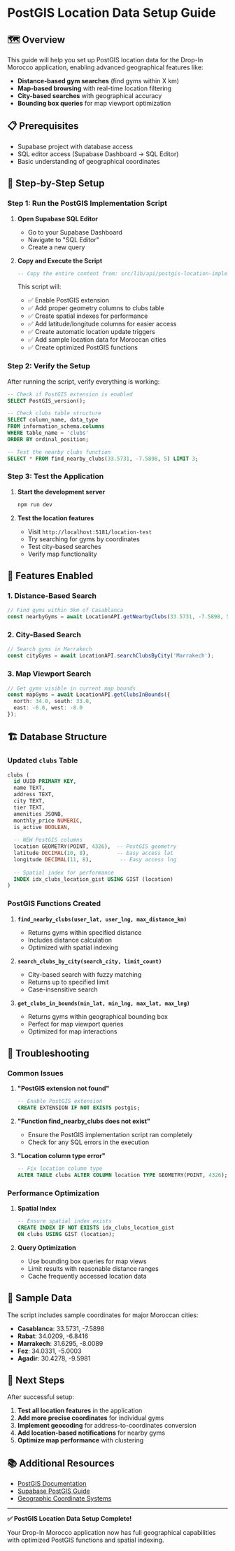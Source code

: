 # PostGIS Location Data Setup Guide

## 🗺️ Overview

This guide will help you set up PostGIS location data for the Drop-In Morocco application, enabling advanced geographical features like:

- **Distance-based gym searches** (find gyms within X km)
- **Map-based browsing** with real-time location filtering
- **City-based searches** with geographical accuracy
- **Bounding box queries** for map viewport optimization

## 📋 Prerequisites

- Supabase project with database access
- SQL editor access (Supabase Dashboard → SQL Editor)
- Basic understanding of geographical coordinates

## 🚀 Step-by-Step Setup

### Step 1: Run the PostGIS Implementation Script

1. **Open Supabase SQL Editor**
   - Go to your Supabase Dashboard
   - Navigate to "SQL Editor"
   - Create a new query

2. **Copy and Execute the Script**
   ```sql
   -- Copy the entire content from: src/lib/api/postgis-location-implementation.sql
   ```
   
   This script will:
   - ✅ Enable PostGIS extension
   - ✅ Add proper geometry columns to clubs table
   - ✅ Create spatial indexes for performance
   - ✅ Add latitude/longitude columns for easier access
   - ✅ Create automatic location update triggers
   - ✅ Add sample location data for Moroccan cities
   - ✅ Create optimized PostGIS functions

### Step 2: Verify the Setup

After running the script, verify everything is working:

```sql
-- Check if PostGIS extension is enabled
SELECT PostGIS_version();

-- Check clubs table structure
SELECT column_name, data_type 
FROM information_schema.columns 
WHERE table_name = 'clubs' 
ORDER BY ordinal_position;

-- Test the nearby clubs function
SELECT * FROM find_nearby_clubs(33.5731, -7.5898, 5) LIMIT 3;
```

### Step 3: Test the Application

1. **Start the development server**
   ```bash
   npm run dev
   ```

2. **Test the location features**
   - Visit `http://localhost:5181/location-test`
   - Try searching for gyms by coordinates
   - Test city-based searches
   - Verify map functionality

## 🎯 Features Enabled

### 1. **Distance-Based Search**
```typescript
// Find gyms within 5km of Casablanca
const nearbyGyms = await LocationAPI.getNearbyClubs(33.5731, -7.5898, 5);
```

### 2. **City-Based Search**
```typescript
// Search gyms in Marrakech
const cityGyms = await LocationAPI.searchClubsByCity('Marrakech');
```

### 3. **Map Viewport Search**
```typescript
// Get gyms visible in current map bounds
const mapGyms = await LocationAPI.getClubsInBounds({
  north: 34.0, south: 33.0,
  east: -6.0, west: -8.0
});
```

## 🏗️ Database Structure

### Updated `clubs` Table
```sql
clubs (
  id UUID PRIMARY KEY,
  name TEXT,
  address TEXT,
  city TEXT,
  tier TEXT,
  amenities JSONB,
  monthly_price NUMERIC,
  is_active BOOLEAN,
  
  -- NEW PostGIS columns
  location GEOMETRY(POINT, 4326),  -- PostGIS geometry
  latitude DECIMAL(10, 8),         -- Easy access lat
  longitude DECIMAL(11, 8),         -- Easy access lng
  
  -- Spatial index for performance
  INDEX idx_clubs_location_gist USING GIST (location)
)
```

### PostGIS Functions Created

1. **`find_nearby_clubs(user_lat, user_lng, max_distance_km)`**
   - Returns gyms within specified distance
   - Includes distance calculation
   - Optimized with spatial indexing

2. **`search_clubs_by_city(search_city, limit_count)`**
   - City-based search with fuzzy matching
   - Returns up to specified limit
   - Case-insensitive search

3. **`get_clubs_in_bounds(min_lat, min_lng, max_lat, max_lng)`**
   - Returns gyms within geographical bounding box
   - Perfect for map viewport queries
   - Optimized for map interactions

## 🔧 Troubleshooting

### Common Issues

1. **"PostGIS extension not found"**
   ```sql
   -- Enable PostGIS extension
   CREATE EXTENSION IF NOT EXISTS postgis;
   ```

2. **"Function find_nearby_clubs does not exist"**
   - Ensure the PostGIS implementation script ran completely
   - Check for any SQL errors in the execution

3. **"Location column type error"**
   ```sql
   -- Fix location column type
   ALTER TABLE clubs ALTER COLUMN location TYPE GEOMETRY(POINT, 4326);
   ```

### Performance Optimization

1. **Spatial Index**
   ```sql
   -- Ensure spatial index exists
   CREATE INDEX IF NOT EXISTS idx_clubs_location_gist 
   ON clubs USING GIST (location);
   ```

2. **Query Optimization**
   - Use bounding box queries for map views
   - Limit results with reasonable distance ranges
   - Cache frequently accessed location data

## 📍 Sample Data

The script includes sample coordinates for major Moroccan cities:

- **Casablanca**: 33.5731, -7.5898
- **Rabat**: 34.0209, -6.8416
- **Marrakech**: 31.6295, -8.0089
- **Fez**: 34.0331, -5.0003
- **Agadir**: 30.4278, -9.5981

## 🎉 Next Steps

After successful setup:

1. **Test all location features** in the application
2. **Add more precise coordinates** for individual gyms
3. **Implement geocoding** for address-to-coordinates conversion
4. **Add location-based notifications** for nearby gyms
5. **Optimize map performance** with clustering

## 📚 Additional Resources

- [PostGIS Documentation](https://postgis.net/documentation/)
- [Supabase PostGIS Guide](https://supabase.com/docs/guides/database/extensions/postgis)
- [Geographic Coordinate Systems](https://en.wikipedia.org/wiki/Geographic_coordinate_system)

---

**✅ PostGIS Location Data Setup Complete!**

Your Drop-In Morocco application now has full geographical capabilities with optimized PostGIS functions and spatial indexing.